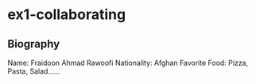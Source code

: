 
# ex1-collaborating

## Biography

Name: Fraidoon Ahmad Rawoofi
Nationality: Afghan
Favorite Food: Pizza, Pasta, Salad......
